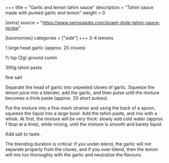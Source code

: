 +++
title = "Garlic and lemon tahini sauce"
description = "Tahini sauce made with puréed garlic and lemon"
weight = 0

[extra]
source = "https://www.seriouseats.com/israeli-style-tahini-sauce-recipe"

[taxonomies]
categories = ["side"]
+++
3-4 lemons

1 large head garlic (approx. 20 cloves)

½ tsp (2g) ground cumin

300g tahini paste

fine salt
<!-- sep -->
Separate the head of garlic into unpeeled cloves of garlic.
Squeeze the lemon juice into a blender, add the garlic, and then pulse until the mixture becomes a think paste (approx. 20 short pulses).

Put the mixture into a fine mesh strainer and using the back of a spoon, squeeze the liquid into a large bowl.
Add the tahini paste, and mix with a whisk.
At first, the mixture will be very thick: slowly add cold water (approx. 1 tbsp at a time), while mixing, until the mixture is smooth and barely liquid.

Add salt to taste.

<!-- sep -->
The blending duration is critical: if you under-blend, the garlic will not separate properly from the cloves, and if you over-blend, then the lemon will mix too thoroughly with the garlic and neutralize the flavours.
